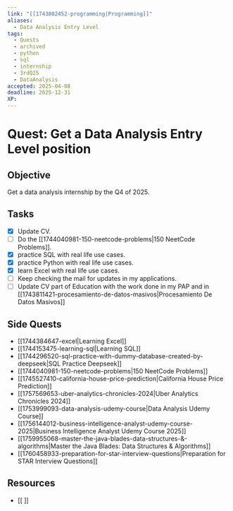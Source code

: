```yaml
---
link: "[[1743802452-programming|Programming]]"
aliases:
  - Data Analysis Entry Level
tags:
  - Quests
  - archived
  - python
  - sql
  - internship
  - 3rdQ25
  - DataAnalysis
accepted: 2025-04-08
deadline: 2025-12-31
XP:
---
```

# Quest: Get a Data Analysis Entry Level position
## Objective
Get a data analysis internship by the Q4 of 2025.
## Tasks
- [x] Update CV.
- [ ] Do the [[1744040981-150-neetcode-problems|150 NeetCode Problems]].
- [x] practice SQL with real life use cases.
- [x] practice Python with real life use cases.
- [x] learn Excel with real life use cases.
- [ ] Keep checking the mail for updates in my applications.
- [ ] Update CV part of Education with the work done in my PAP and in [[1743811421-procesamiento-de-datos-masivos|Procesamiento De Datos Masivos]]

## Side Quests
- [[1744384647-excel|Learning Excel]]
- [[1744153475-learning-sql|Learning SQL]]
- [[1744296520-sql-practice-with-dummy-database-created-by-deepseek|SQL Practice Deepseek]]
- [[1744040981-150-neetcode-problems|150 NeetCode Problems]]
- [[1745527410-california-house-price-prediction|California House Price Prediction]]
- [[1757569653-uber-analytics-chronicles-2024|Uber Analytics Chronicles 2024]]
- [[1753999093-data-analysis-udemy-course|Data Analysis Udemy Course]]
- [[1756144012-business-intelligence-analyst-udemy-course-2025|Business Intelligence Analyst Udemy Course 2025]]
- [[1759955068-master-the-java-blades-data-structures-&-algorithms|Master the Java Blades: Data Structures & Algorithms]]
- [[1760458933-preparation-for-star-interview-questions|Preparation for STAR Interview Questions]]

## Resources
- [[ ]]


